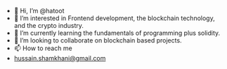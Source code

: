 - 👋 Hi, I’m @hatoot
- 👀 I’m interested in Frontend development, the blockchain technology, and the crypto industry.
- 🌱 I’m currently learning the fundamentals of programming plus solidity.
- 💞️ I’m looking to collaborate on blockchain based projects.
- 📫 How to reach me 
- hussain.shamkhani@gmail.com

<!---
hatoot/hatoot is a ✨ special ✨ repository because its `README.md` (this file) appears on your GitHub profile.
You can click the Preview link to take a look at your changes.
--->
